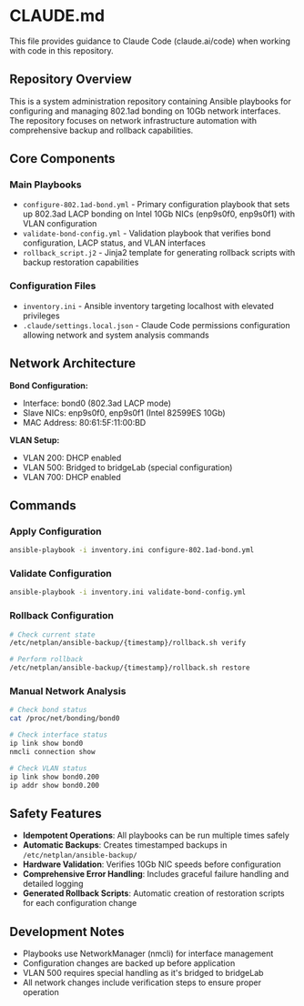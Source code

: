 # CLAUDE.md

This file provides guidance to Claude Code (claude.ai/code) when working with code in this repository.

## Repository Overview

This is a system administration repository containing Ansible playbooks for configuring and managing 802.1ad bonding on 10Gb network interfaces. The repository focuses on network infrastructure automation with comprehensive backup and rollback capabilities.

## Core Components

### Main Playbooks
- `configure-802.1ad-bond.yml` - Primary configuration playbook that sets up 802.3ad LACP bonding on Intel 10Gb NICs (enp9s0f0, enp9s0f1) with VLAN configuration
- `validate-bond-config.yml` - Validation playbook that verifies bond configuration, LACP status, and VLAN interfaces
- `rollback_script.j2` - Jinja2 template for generating rollback scripts with backup restoration capabilities

### Configuration Files
- `inventory.ini` - Ansible inventory targeting localhost with elevated privileges
- `.claude/settings.local.json` - Claude Code permissions configuration allowing network and system analysis commands

## Network Architecture

**Bond Configuration:**
- Interface: bond0 (802.3ad LACP mode)
- Slave NICs: enp9s0f0, enp9s0f1 (Intel 82599ES 10Gb)
- MAC Address: 80:61:5F:11:00:BD

**VLAN Setup:**
- VLAN 200: DHCP enabled
- VLAN 500: Bridged to bridgeLab (special configuration)
- VLAN 700: DHCP enabled

## Commands

### Apply Configuration
```bash
ansible-playbook -i inventory.ini configure-802.1ad-bond.yml
```

### Validate Configuration
```bash
ansible-playbook -i inventory.ini validate-bond-config.yml
```

### Rollback Configuration
```bash
# Check current state
/etc/netplan/ansible-backup/{timestamp}/rollback.sh verify

# Perform rollback
/etc/netplan/ansible-backup/{timestamp}/rollback.sh restore
```

### Manual Network Analysis
```bash
# Check bond status
cat /proc/net/bonding/bond0

# Check interface status
ip link show bond0
nmcli connection show

# Check VLAN status
ip link show bond0.200
ip addr show bond0.200
```

## Safety Features

- **Idempotent Operations**: All playbooks can be run multiple times safely
- **Automatic Backups**: Creates timestamped backups in `/etc/netplan/ansible-backup/`
- **Hardware Validation**: Verifies 10Gb NIC speeds before configuration
- **Comprehensive Error Handling**: Includes graceful failure handling and detailed logging
- **Generated Rollback Scripts**: Automatic creation of restoration scripts for each configuration change

## Development Notes

- Playbooks use NetworkManager (nmcli) for interface management
- Configuration changes are backed up before application
- VLAN 500 requires special handling as it's bridged to bridgeLab
- All network changes include verification steps to ensure proper operation